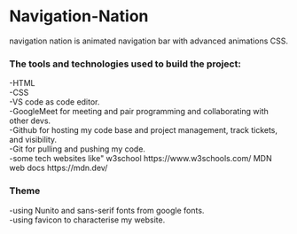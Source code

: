 # Navigation-Nation
navigation nation is animated navigation bar with advanced animations CSS.
  
<h3>The tools and technologies used to build the project:</h3>
-HTML<br>
-CSS<br>
-VS code as code editor.<br>
-GoogleMeet for meeting and pair programming and collaborating with other devs.<br>
-Github for hosting my code base and project management, track tickets, and visibility.<br>
-Git for pulling and pushing my code.<br>
-some tech websites like" w3school https://www.w3schools.com/
MDN web docs https://mdn.dev/<br>

<h3>Theme</h3>
-using Nunito and sans-serif fonts from google fonts.<br>
-using favicon to characterise my website.<br>





